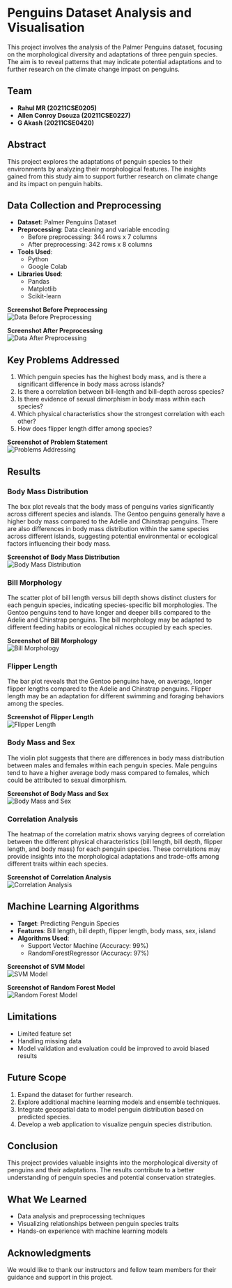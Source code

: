 # Penguins Dataset Analysis and Visualisation

This project involves the analysis of the Palmer Penguins dataset, focusing on the morphological diversity and adaptations of three penguin species. The aim is to reveal patterns that may indicate potential adaptations and to further research on the climate change impact on penguins.

## Team
- **Rahul MR (20211CSE0205)**
- **Allen Conroy Dsouza (20211CSE0227)**
- **G Akash (20211CSE0420)**

## Abstract
This project explores the adaptations of penguin species to their environments by analyzing their morphological features. The insights gained from this study aim to support further research on climate change and its impact on penguin habits.

## Data Collection and Preprocessing
- **Dataset**: Palmer Penguins Dataset
- **Preprocessing**: Data cleaning and variable encoding
    - Before preprocessing: 344 rows x 7 columns
    - After preprocessing: 342 rows x 8 columns
- **Tools Used**:
    - Python
    - Google Colab
- **Libraries Used**:
    - Pandas
    - Matplotlib
    - Scikit-learn

**Screenshot Before Preprocessing**  
![Data Before Preprocessing](screenshots/image_1)

**Screenshot After Preprocessing**  
![Data After Preprocessing](screenshots/image_2)

## Key Problems Addressed
1. Which penguin species has the highest body mass, and is there a significant difference in body mass across islands?
2. Is there a correlation between bill-length and bill-depth across species?
3. Is there evidence of sexual dimorphism in body mass within each species?
4. Which physical characteristics show the strongest correlation with each other?
5. How does flipper length differ among species?

**Screenshot of Problem Statement**  
![Problems Addressing](screenshots/image_3)

## Results

### Body Mass Distribution
The box plot reveals that the body mass of penguins varies significantly across different species and islands.
The Gentoo penguins generally have a higher body mass compared to the Adelie and Chinstrap penguins.
There are also differences in body mass distribution within the same species across different islands, suggesting potential environmental or ecological factors influencing their body mass.

**Screenshot of Body Mass Distribution**  
![Body Mass Distribution](screenshots/image_4)

### Bill Morphology
The scatter plot of bill length versus bill depth shows distinct clusters for each penguin species, indicating species-specific bill morphologies.
The Gentoo penguins tend to have longer and deeper bills compared to the Adelie and Chinstrap penguins.
The bill morphology may be adapted to different feeding habits or ecological niches occupied by each species.

**Screenshot of Bill Morphology**  
![Bill Morphology](screenshots/image_5)

### Flipper Length
The bar plot reveals that the Gentoo penguins have, on average, longer flipper lengths compared to the Adelie and Chinstrap penguins.
Flipper length may be an adaptation for different swimming and foraging behaviors among the species.

**Screenshot of Flipper Length**  
![Flipper Length](screenshots/image_6)

### Body Mass and Sex
The violin plot suggests that there are differences in body mass distribution between males and females within each penguin species.
Male penguins tend to have a higher average body mass compared to females, which could be attributed to sexual dimorphism.

**Screenshot of Body Mass and Sex**  
![Body Mass and Sex](screenshots/image_7)

### Correlation Analysis
The heatmap of the correlation matrix shows varying degrees of correlation between the different physical characteristics (bill length, bill depth, flipper length, and body mass) for each penguin species.
These correlations may provide insights into the morphological adaptations and trade-offs among different traits within each species.

**Screenshot of Correlation Analysis**  
![Correlation Analysis](screenshots/image_8)

## Machine Learning Algorithms
- **Target**: Predicting Penguin Species
- **Features**: Bill length, bill depth, flipper length, body mass, sex, island
- **Algorithms Used**:
    - Support Vector Machine (Accuracy: 99%)
    - RandomForestRegressor (Accuracy: 97%)

**Screenshot of SVM Model**  
![SVM Model](screenshots/image_9)

**Screenshot of Random Forest Model**  
![Random Forest Model](screenshots/image_10)

## Limitations
- Limited feature set
- Handling missing data
- Model validation and evaluation could be improved to avoid biased results

## Future Scope
1. Expand the dataset for further research.
2. Explore additional machine learning models and ensemble techniques.
3. Integrate geospatial data to model penguin distribution based on predicted species.
4. Develop a web application to visualize penguin species distribution.

## Conclusion
This project provides valuable insights into the morphological diversity of penguins and their adaptations. The results contribute to a better understanding of penguin species and potential conservation strategies.


## What We Learned
- Data analysis and preprocessing techniques
- Visualizing relationships between penguin species traits
- Hands-on experience with machine learning models

## Acknowledgments
We would like to thank our instructors and fellow team members for their guidance and support in this project.
